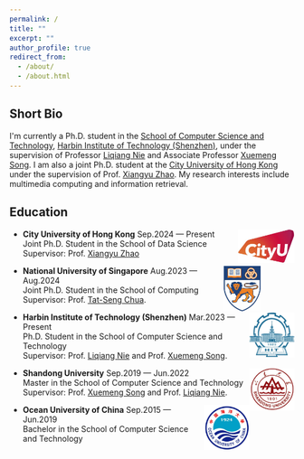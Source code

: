 ```yaml
---
permalink: /
title: ""
excerpt: ""
author_profile: true
redirect_from: 
  - /about/
  - /about.html
---
```

Short Bio
---   
I'm currently a Ph.D. student in the [School of Computer Science and Technology](http://cs.hitsz.edu.cn/), [Harbin Institute of Technology (Shenzhen)](https://www.hitsz.edu.cn/index.html), under the supervision of Professor [Liqiang Nie](https://liqiangnie.github.io/index.html) and Associate Professor [Xuemeng Song](https://xuemengsong.github.io/). I am also a joint Ph.D. student at the [City University of Hong Kong](https://www.cityu.edu.hk/) under the supervision of Prof. [Xiangyu Zhao](https://www.cityu.edu.hk/).  My research interests include multimedia computing and information retrieval.

Education
---
  <div align="left">
          <a target="_blank" rel="external">
            <img border="0" src="CityU.jpg" align="right" width="100" height="60">
          </a>     
  </div>   
  
- **City University of Hong Kong** Sep.2024 — Present    
  Joint Ph.D. Student in the School of Data Science    
  Supervisor: Prof. [Xiangyu Zhao](https://www.cityu.edu.hk/) 

  <div align="left">
          <a target="_blank" rel="external">
            <img border="0" src="NUS.jfif" align="right" width="65" height="80", style="margin-right: 60px;">
          </a>     
  </div>  
  
- **National University of Singapore** Aug.2023 — Aug.2024        
  Joint Ph.D. Student in the School of Computing  
  Supervisor: Prof. [Tat-Seng Chua](https://www.comp.nus.edu.sg/cs/people/chuats/).  

  <div align="left">
          <a target="_blank" rel="external">
            <img border="0" src="HIT.jpg" align="right" width="80" height="80">
          </a>     
  </div>  
  
- **Harbin Institute of Technology (Shenzhen)** Mar.2023 — Present    
  Ph.D. Student in the School of Computer Science and Technology  
  Supervisor: Prof. [Liqiang Nie](https://liqiangnie.github.io/index.html) and Prof. [Xuemeng Song](https://xuemengsong.github.io/).  

  <div align="left">
          <a target="_blank" rel="external">
            <img border="0" src="SDU.jpg" align="right" width="80" height="75">
          </a>     
  </div>  
  
- **Shandong University** Sep.2019 — Jun.2022  
  Master in the School of Computer Science and Technology  
  Supervisor: Prof. [Xuemeng Song](https://xuemengsong.github.io/) and Prof. [Liqiang Nie](https://liqiangnie.github.io/index.html).  

  <div align="left">
          <a target="_blank" rel="external">
            <img border="0" src="OUC.jpeg" align="right" width="80" height="80">
          </a>     
  </div>  
  
- **Ocean University of China** Sep.2015 — Jun.2019    
  Bachelor in the School of Computer Science and Technology
  



